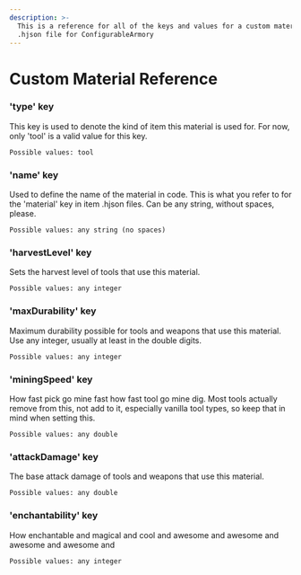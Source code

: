 ```yaml
---
description: >-
  This is a reference for all of the keys and values for a custom material
  .hjson file for ConfigurableArmory
---
```


# Custom Material Reference

### 'type' key

This key is used to denote the kind of item this material is used for. For now, only 'tool' is a valid value for this key.

```
Possible values: tool
```

### 'name' key

Used to define the name of the material in code. This is what you refer to for the 'material' key in item .hjson files. Can be any string, without spaces, please.

```
Possible values: any string (no spaces)
```

### 'harvestLevel' key

Sets the harvest level of tools that use this material.

```
Possible values: any integer
```

### 'maxDurability' key

Maximum durability possible for tools and weapons that use this material. Use any integer, usually at least in the double digits.

```
Possible values: any integer
```

### 'miningSpeed' key

How fast pick go mine fast how fast tool go mine dig. Most tools actually remove from this, not add to it, especially vanilla tool types, so keep that in mind when setting this.

```
Possible values: any double
```

### 'attackDamage' key

The base attack damage of tools and weapons that use this material.&#x20;

```
Possible values: any double
```

### 'enchantability' key

How enchantable and magical and cool and awesome and awesome and awesome and awesome and

```
Possible values: any integer
```
